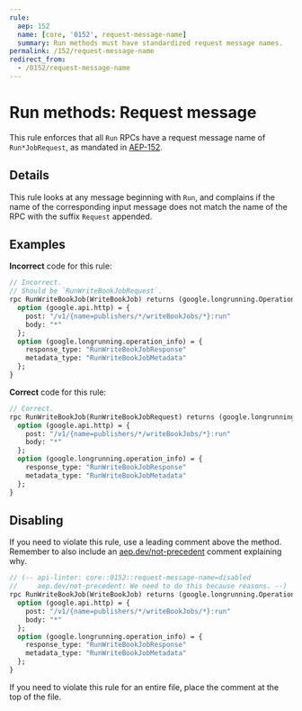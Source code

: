 ```yaml
---
rule:
  aep: 152
  name: [core, '0152', request-message-name]
  summary: Run methods must have standardized request message names.
permalink: /152/request-message-name
redirect_from:
  - /0152/request-message-name
---
```


# Run methods: Request message

This rule enforces that all `Run` RPCs have a request message name
of `Run*JobRequest`, as mandated in [AEP-152][].

## Details

This rule looks at any message beginning with `Run`, and complains
if the name of the corresponding input message does not match the name of the
RPC with the suffix `Request` appended.

## Examples

**Incorrect** code for this rule:

```proto
// Incorrect.
// Should be `RunWriteBookJobRequest`.
rpc RunWriteBookJob(WriteBookJob) returns (google.longrunning.Operation) {
  option (google.api.http) = {
    post: "/v1/{name=publishers/*/writeBookJobs/*}:run"
    body: "*"
  };
  option (google.longrunning.operation_info) = {
    response_type: "RunWriteBookJobResponse"
    metadata_type: "RunWriteBookJobMetadata"
  };
}
```

**Correct** code for this rule:

```proto
// Correct.
rpc RunWriteBookJob(RunWriteBookJobRequest) returns (google.longrunning.Operation) {
  option (google.api.http) = {
    post: "/v1/{name=publishers/*/writeBookJobs/*}:run"
    body: "*"
  };
  option (google.longrunning.operation_info) = {
    response_type: "RunWriteBookJobResponse"
    metadata_type: "RunWriteBookJobMetadata"
  };
}
```

## Disabling

If you need to violate this rule, use a leading comment above the method.
Remember to also include an [aep.dev/not-precedent][] comment explaining why.

```proto
// (-- api-linter: core::0152::request-message-name=disabled
//     aep.dev/not-precedent: We need to do this because reasons. --)
rpc RunWriteBookJob(WriteBookJob) returns (google.longrunning.Operation) {
  option (google.api.http) = {
    post: "/v1/{name=publishers/*/writeBookJobs/*}:run"
    body: "*"
  };
  option (google.longrunning.operation_info) = {
    response_type: "RunWriteBookJobResponse"
    metadata_type: "RunWriteBookJobMetadata"
  };
}
```

If you need to violate this rule for an entire file, place the comment at the
top of the file.

[aep-152]: https://aep.dev/152
[aep.dev/not-precedent]: https://aep.dev/not-precedent

